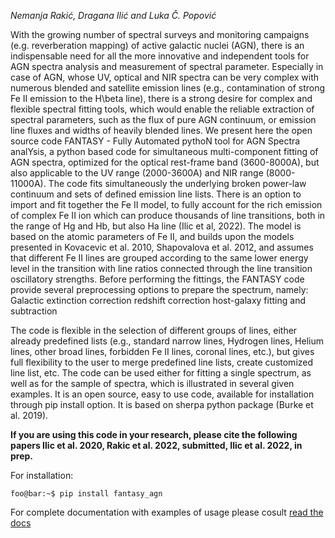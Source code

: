 *Nemanja Rakić, Dragana Ilić and Luka Č. Popović*

With the growing number of spectral surveys and monitoring campaigns (e.g. reverberation mapping) of active galactic nuclei (AGN), there is an indispensable need for all the more innovative and independent tools for AGN spectra analysis and measurement of spectral parameter.  Especially in case of AGN, whose UV, optical and NIR spectra can be very complex with numerous blended and satellite emission lines (e.g., contamination of strong Fe II emission to the H\beta line), there is a strong desire for complex and flexible spectral fitting tools, which would enable the reliable extraction of spectral parameters, such as the flux of pure AGN continuum, or emission line fluxes and widths of heavily blended lines.
We present here the open source code FANTASY - Fully Automated pythoN tool for AGN Spectra analYsis, a python based code for simultaneous multi-component fitting of AGN spectra, optimized for the optical rest-frame band (3600-8000A), but also applicable to the UV range (2000-3600A) and NIR range (8000-11000A).
The code fits simultaneously the underlying broken power-law continuum and sets of defined emission line lists. There is an option to import and fit together the Fe II model, to fully account for the rich emission of complex Fe II ion which can produce thousands of line transitions, both in the range of Hg and Hb, but also Ha line (Ilic et al, 2022). The model is based on the atomic parameters of Fe II, and builds upon the models presented in Kovacevic et al. 2010, Shapovalova et al. 2012, and assumes that different Fe II lines are grouped according to the same lower energy level in the transition with line ratios connected through the line transition oscillatory strengths.
Before performing the fittings, the FANTASY code provide several preprocessing options to prepare the spectrum, namely:
Galactic extinction correction
redshift correction
host-galaxy fitting and subtraction


The code is flexible in the selection of different groups of lines, either already predefined lists (e.g., standard narrow lines, Hydrogen lines, Helium lines, other broad lines, forbidden Fe II lines, coronal lines, etc.), but gives full flexibility to the user to merge predefined line lists, create customized line list, etc. The code can be used either for fitting a single spectrum, as well as for the sample of spectra, which is illustrated in several given examples.
It is an open source, easy to use code, available for installation through pip install option. It is based on sherpa python package (Burke et al. 2019).


**If you are using this code in your research, please cite the following papers Ilic et al. 2020, Rakic et al. 2022, submitted, Ilic et al. 2022, in prep.**


For installation:
```console
foo@bar:~$ pip install fantasy_agn
```
For complete documentation with examples of usage please cosult [read the docs](www.fantasy-agn.readthedocs.io)
